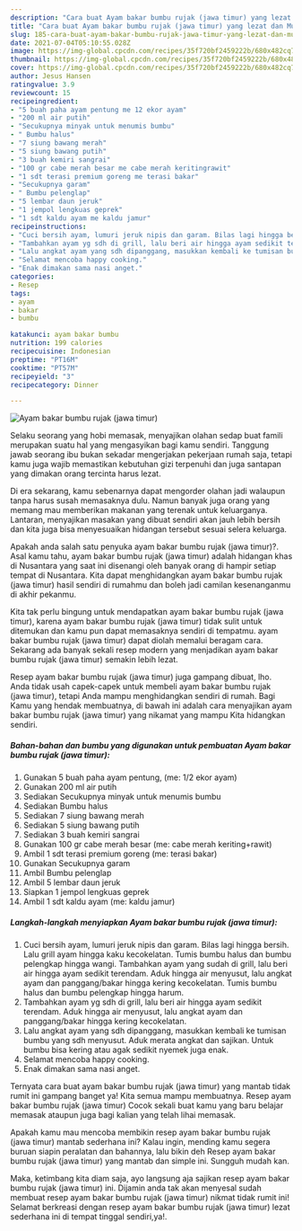 ```yaml
---
description: "Cara buat Ayam bakar bumbu rujak (jawa timur) yang lezat dan Mudah Dibuat"
title: "Cara buat Ayam bakar bumbu rujak (jawa timur) yang lezat dan Mudah Dibuat"
slug: 185-cara-buat-ayam-bakar-bumbu-rujak-jawa-timur-yang-lezat-dan-mudah-dibuat
date: 2021-07-04T05:10:55.028Z
image: https://img-global.cpcdn.com/recipes/35f720bf2459222b/680x482cq70/ayam-bakar-bumbu-rujak-jawa-timur-foto-resep-utama.jpg
thumbnail: https://img-global.cpcdn.com/recipes/35f720bf2459222b/680x482cq70/ayam-bakar-bumbu-rujak-jawa-timur-foto-resep-utama.jpg
cover: https://img-global.cpcdn.com/recipes/35f720bf2459222b/680x482cq70/ayam-bakar-bumbu-rujak-jawa-timur-foto-resep-utama.jpg
author: Jesus Hansen
ratingvalue: 3.9
reviewcount: 15
recipeingredient:
- "5 buah paha ayam pentung me 12 ekor ayam"
- "200 ml air putih"
- "Secukupnya minyak untuk menumis bumbu"
- " Bumbu halus"
- "7 siung bawang merah"
- "5 siung bawang putih"
- "3 buah kemiri sangrai"
- "100 gr cabe merah besar me cabe merah keritingrawit"
- "1 sdt terasi premium goreng me terasi bakar"
- "Secukupnya garam"
- " Bumbu pelenglap"
- "5 lembar daun jeruk"
- "1 jempol lengkuas geprek"
- "1 sdt kaldu ayam me kaldu jamur"
recipeinstructions:
- "Cuci bersih ayam, lumuri jeruk nipis dan garam. Bilas lagi hingga bersih. Lalu grill ayam hingga kaku kecokelatan. Tumis bumbu halus dan bumbu pelengkap hingga wangi. Tambahkan ayam yang sudah di grill, lalu beri air hingga ayam sedikit terendam. Aduk hingga air menyusut, lalu angkat ayam dan panggang/bakar hingga kering kecokelatan. Tumis bumbu halus dan bumbu pelengkap hingga harum."
- "Tambahkan ayam yg sdh di grill, lalu beri air hingga ayam sedikit terendam. Aduk hingga air menyusut, lalu angkat ayam dan panggang/bakar hingga kering kecokelatan."
- "Lalu angkat ayam yang sdh dipanggang, masukkan kembali ke tumisan bumbu yang sdh menyusut. Aduk merata angkat dan sajikan. Untuk bumbu bisa kering atau agak sedikit nyemek juga enak."
- "Selamat mencoba happy cooking."
- "Enak dimakan sama nasi anget."
categories:
- Resep
tags:
- ayam
- bakar
- bumbu

katakunci: ayam bakar bumbu 
nutrition: 199 calories
recipecuisine: Indonesian
preptime: "PT16M"
cooktime: "PT57M"
recipeyield: "3"
recipecategory: Dinner

---
```



![Ayam bakar bumbu rujak (jawa timur)](https://img-global.cpcdn.com/recipes/35f720bf2459222b/680x482cq70/ayam-bakar-bumbu-rujak-jawa-timur-foto-resep-utama.jpg)

Selaku seorang yang hobi memasak, menyajikan olahan sedap buat famili merupakan suatu hal yang mengasyikan bagi kamu sendiri. Tanggung jawab seorang ibu bukan sekadar mengerjakan pekerjaan rumah saja, tetapi kamu juga wajib memastikan kebutuhan gizi terpenuhi dan juga santapan yang dimakan orang tercinta harus lezat.

Di era  sekarang, kamu sebenarnya dapat mengorder olahan jadi walaupun tanpa harus susah memasaknya dulu. Namun banyak juga orang yang memang mau memberikan makanan yang terenak untuk keluarganya. Lantaran, menyajikan masakan yang dibuat sendiri akan jauh lebih bersih dan kita juga bisa menyesuaikan hidangan tersebut sesuai selera keluarga. 



Apakah anda salah satu penyuka ayam bakar bumbu rujak (jawa timur)?. Asal kamu tahu, ayam bakar bumbu rujak (jawa timur) adalah hidangan khas di Nusantara yang saat ini disenangi oleh banyak orang di hampir setiap tempat di Nusantara. Kita dapat menghidangkan ayam bakar bumbu rujak (jawa timur) hasil sendiri di rumahmu dan boleh jadi camilan kesenanganmu di akhir pekanmu.

Kita tak perlu bingung untuk mendapatkan ayam bakar bumbu rujak (jawa timur), karena ayam bakar bumbu rujak (jawa timur) tidak sulit untuk ditemukan dan kamu pun dapat memasaknya sendiri di tempatmu. ayam bakar bumbu rujak (jawa timur) dapat diolah memalui beragam cara. Sekarang ada banyak sekali resep modern yang menjadikan ayam bakar bumbu rujak (jawa timur) semakin lebih lezat.

Resep ayam bakar bumbu rujak (jawa timur) juga gampang dibuat, lho. Anda tidak usah capek-capek untuk membeli ayam bakar bumbu rujak (jawa timur), tetapi Anda mampu menghidangkan sendiri di rumah. Bagi Kamu yang hendak membuatnya, di bawah ini adalah cara menyajikan ayam bakar bumbu rujak (jawa timur) yang nikamat yang mampu Kita hidangkan sendiri.

<!--inarticleads1-->

##### Bahan-bahan dan bumbu yang digunakan untuk pembuatan Ayam bakar bumbu rujak (jawa timur):

1. Gunakan 5 buah paha ayam pentung, (me: 1/2 ekor ayam)
1. Gunakan 200 ml air putih
1. Sediakan Secukupnya minyak untuk menumis bumbu
1. Sediakan  Bumbu halus
1. Sediakan 7 siung bawang merah
1. Sediakan 5 siung bawang putih
1. Sediakan 3 buah kemiri sangrai
1. Gunakan 100 gr cabe merah besar (me: cabe merah keriting+rawit)
1. Ambil 1 sdt terasi premium goreng (me: terasi bakar)
1. Gunakan Secukupnya garam
1. Ambil  Bumbu pelenglap
1. Ambil 5 lembar daun jeruk
1. Siapkan 1 jempol lengkuas geprek
1. Ambil 1 sdt kaldu ayam (me: kaldu jamur)




<!--inarticleads2-->

##### Langkah-langkah menyiapkan Ayam bakar bumbu rujak (jawa timur):

1. Cuci bersih ayam, lumuri jeruk nipis dan garam. Bilas lagi hingga bersih. Lalu grill ayam hingga kaku kecokelatan. Tumis bumbu halus dan bumbu pelengkap hingga wangi. Tambahkan ayam yang sudah di grill, lalu beri air hingga ayam sedikit terendam. Aduk hingga air menyusut, lalu angkat ayam dan panggang/bakar hingga kering kecokelatan. Tumis bumbu halus dan bumbu pelengkap hingga harum.
1. Tambahkan ayam yg sdh di grill, lalu beri air hingga ayam sedikit terendam. Aduk hingga air menyusut, lalu angkat ayam dan panggang/bakar hingga kering kecokelatan.
1. Lalu angkat ayam yang sdh dipanggang, masukkan kembali ke tumisan bumbu yang sdh menyusut. Aduk merata angkat dan sajikan. Untuk bumbu bisa kering atau agak sedikit nyemek juga enak.
1. Selamat mencoba happy cooking.
1. Enak dimakan sama nasi anget.




Ternyata cara buat ayam bakar bumbu rujak (jawa timur) yang mantab tidak rumit ini gampang banget ya! Kita semua mampu membuatnya. Resep ayam bakar bumbu rujak (jawa timur) Cocok sekali buat kamu yang baru belajar memasak ataupun juga bagi kalian yang telah lihai memasak.

Apakah kamu mau mencoba membikin resep ayam bakar bumbu rujak (jawa timur) mantab sederhana ini? Kalau ingin, mending kamu segera buruan siapin peralatan dan bahannya, lalu bikin deh Resep ayam bakar bumbu rujak (jawa timur) yang mantab dan simple ini. Sungguh mudah kan. 

Maka, ketimbang kita diam saja, ayo langsung aja sajikan resep ayam bakar bumbu rujak (jawa timur) ini. Dijamin anda tak akan menyesal sudah membuat resep ayam bakar bumbu rujak (jawa timur) nikmat tidak rumit ini! Selamat berkreasi dengan resep ayam bakar bumbu rujak (jawa timur) lezat sederhana ini di tempat tinggal sendiri,ya!.

